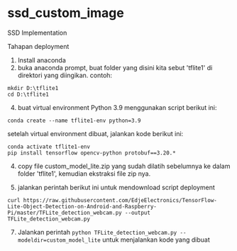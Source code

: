 # ssd_custom_image
SSD Implementation

Tahapan deployment

1. Install anaconda
2. buka anaconda prompt, buat folder yang disini kita sebut 'tflite1' di direktori yang diingikan.
contoh:
```
mkdir D:\tflite1
cd D:\tflite1
```
4. buat virtual environment Python 3.9 menggunakan script berikut ini:
```
conda create --name tflite1-env python=3.9
```

setelah virtual environment dibuat, jalankan kode berikut ini:

```
conda activate tflite1-env
pip install tensorflow opencv-python protobuf==3.20.*
```

4. copy file custom_model_lite.zip yang sudah dilatih sebelumnya ke dalam folder 'tflite1', kemudian ekstraksi file zip nya.

5. jalankan perintah berikut ini untuk mendownload script deployment
```
curl https://raw.githubusercontent.com/EdjeElectronics/TensorFlow-Lite-Object-Detection-on-Android-and-Raspberry-Pi/master/TFLite_detection_webcam.py --output TFLite_detection_webcam.py
```

7. Jalankan perintah ```python TFLite_detection_webcam.py --modeldir=custom_model_lite``` untuk menjalankan kode yang dibuat
